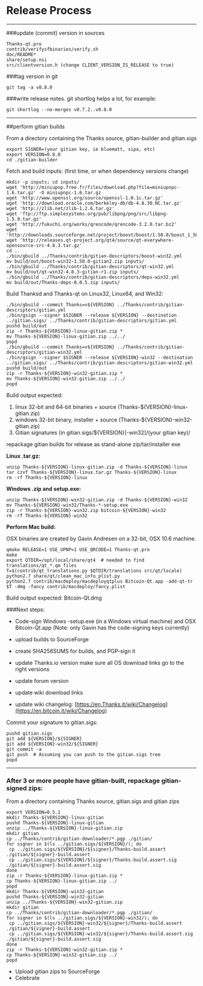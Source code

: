 Release Process
====================

* * *

###update (commit) version in sources


	Thanks-qt.pro
	contrib/verifysfbinaries/verify.sh
	doc/README*
	share/setup.nsi
	src/clientversion.h (change CLIENT_VERSION_IS_RELEASE to true)

###tag version in git

	git tag -a v0.8.0

###write release notes. git shortlog helps a lot, for example:

	git shortlog --no-merges v0.7.2..v0.8.0

* * *

##perform gitian builds

 From a directory containing the Thanks source, gitian-builder and gitian.sigs
  
	export SIGNER=(your gitian key, ie bluematt, sipa, etc)
	export VERSION=0.8.0
	cd ./gitian-builder

 Fetch and build inputs: (first time, or when dependency versions change)

	mkdir -p inputs; cd inputs/
	wget 'http://miniupnp.free.fr/files/download.php?file=miniupnpc-1.6.tar.gz' -O miniupnpc-1.6.tar.gz
	wget 'http://www.openssl.org/source/openssl-1.0.1c.tar.gz'
	wget 'http://download.oracle.com/berkeley-db/db-4.8.30.NC.tar.gz'
	wget 'http://zlib.net/zlib-1.2.6.tar.gz'
	wget 'ftp://ftp.simplesystems.org/pub/libpng/png/src/libpng-1.5.9.tar.gz'
	wget 'http://fukuchi.org/works/qrencode/qrencode-3.2.0.tar.bz2'
	wget 'http://downloads.sourceforge.net/project/boost/boost/1.50.0/boost_1_50_0.tar.bz2'
	wget 'http://releases.qt-project.org/qt4/source/qt-everywhere-opensource-src-4.8.3.tar.gz'
	cd ..
	./bin/gbuild ../Thanks/contrib/gitian-descriptors/boost-win32.yml
	mv build/out/boost-win32-1.50.0-gitian2.zip inputs/
	./bin/gbuild ../Thanks/contrib/gitian-descriptors/qt-win32.yml
	mv build/out/qt-win32-4.8.3-gitian-r1.zip inputs/
	./bin/gbuild ../Thanks/contrib/gitian-descriptors/deps-win32.yml
	mv build/out/Thanks-deps-0.0.5.zip inputs/

 Build Thanksd and Thanks-qt on Linux32, Linux64, and Win32:
  
	./bin/gbuild --commit Thanks=v${VERSION} ../Thanks/contrib/gitian-descriptors/gitian.yml
	./bin/gsign --signer $SIGNER --release ${VERSION} --destination ../gitian.sigs/ ../Thanks/contrib/gitian-descriptors/gitian.yml
	pushd build/out
	zip -r Thanks-${VERSION}-linux-gitian.zip *
	mv Thanks-${VERSION}-linux-gitian.zip ../../
	popd
	./bin/gbuild --commit Thanks=v${VERSION} ../Thanks/contrib/gitian-descriptors/gitian-win32.yml
	./bin/gsign --signer $SIGNER --release ${VERSION}-win32 --destination ../gitian.sigs/ ../Thanks/contrib/gitian-descriptors/gitian-win32.yml
	pushd build/out
	zip -r Thanks-${VERSION}-win32-gitian.zip *
	mv Thanks-${VERSION}-win32-gitian.zip ../../
	popd

  Build output expected:

  1. linux 32-bit and 64-bit binaries + source (Thanks-${VERSION}-linux-gitian.zip)
  2. windows 32-bit binary, installer + source (Thanks-${VERSION}-win32-gitian.zip)
  3. Gitian signatures (in gitian.sigs/${VERSION}[-win32]/(your gitian key)/

repackage gitian builds for release as stand-alone zip/tar/installer exe

**Linux .tar.gz:**

	unzip Thanks-${VERSION}-linux-gitian.zip -d Thanks-${VERSION}-linux
	tar czvf Thanks-${VERSION}-linux.tar.gz Thanks-${VERSION}-linux
	rm -rf Thanks-${VERSION}-linux

**Windows .zip and setup.exe:**

	unzip Thanks-${VERSION}-win32-gitian.zip -d Thanks-${VERSION}-win32
	mv Thanks-${VERSION}-win32/Thanks-*-setup.exe .
	zip -r Thanks-${VERSION}-win32.zip bitcoin-${VERSION}-win32
	rm -rf Thanks-${VERSION}-win32

**Perform Mac build:**

  OSX binaries are created by Gavin Andresen on a 32-bit, OSX 10.6 machine.

	qmake RELEASE=1 USE_UPNP=1 USE_QRCODE=1 Thanks-qt.pro
	make
	export QTDIR=/opt/local/share/qt4  # needed to find translations/qt_*.qm files
	T=$(contrib/qt_translations.py $QTDIR/translations src/qt/locale)
	python2.7 share/qt/clean_mac_info_plist.py
	python2.7 contrib/macdeploy/macdeployqtplus Bitcoin-Qt.app -add-qt-tr $T -dmg -fancy contrib/macdeploy/fancy.plist

 Build output expected: Bitcoin-Qt.dmg

###Next steps:

* Code-sign Windows -setup.exe (in a Windows virtual machine) and
  OSX Bitcoin-Qt.app (Note: only Gavin has the code-signing keys currently)

* upload builds to SourceForge

* create SHA256SUMS for builds, and PGP-sign it

* update Thanks.io version
  make sure all OS download links go to the right versions

* update forum version

* update wiki download links

* update wiki changelog: [https://en.Thanks.it/wiki/Changelog](https://en.bitcoin.it/wiki/Changelog)

Commit your signature to gitian.sigs:

	pushd gitian.sigs
	git add ${VERSION}/${SIGNER}
	git add ${VERSION}-win32/${SIGNER}
	git commit -a
	git push  # Assuming you can push to the gitian.sigs tree
	popd

-------------------------------------------------------------------------

### After 3 or more people have gitian-built, repackage gitian-signed zips:

From a directory containing Thanks source, gitian.sigs and gitian zips

	export VERSION=0.5.1
	mkdir Thanks-${VERSION}-linux-gitian
	pushd Thanks-${VERSION}-linux-gitian
	unzip ../Thanks-${VERSION}-linux-gitian.zip
	mkdir gitian
	cp ../Thanks/contrib/gitian-downloader/*.pgp ./gitian/
	for signer in $(ls ../gitian.sigs/${VERSION}/); do
	 cp ../gitian.sigs/${VERSION}/${signer}/Thanks-build.assert ./gitian/${signer}-build.assert
	 cp ../gitian.sigs/${VERSION}/${signer}/Thanks-build.assert.sig ./gitian/${signer}-build.assert.sig
	done
	zip -r Thanks-${VERSION}-linux-gitian.zip *
	cp Thanks-${VERSION}-linux-gitian.zip ../
	popd
	mkdir Thanks-${VERSION}-win32-gitian
	pushd Thanks-${VERSION}-win32-gitian
	unzip ../Thanks-${VERSION}-win32-gitian.zip
	mkdir gitian
	cp ../Thanks/contrib/gitian-downloader/*.pgp ./gitian/
	for signer in $(ls ../gitian.sigs/${VERSION}-win32/); do
	 cp ../gitian.sigs/${VERSION}-win32/${signer}/Thanks-build.assert ./gitian/${signer}-build.assert
	 cp ../gitian.sigs/${VERSION}-win32/${signer}/Thanks-build.assert.sig ./gitian/${signer}-build.assert.sig
	done
	zip -r Thanks-${VERSION}-win32-gitian.zip *
	cp Thanks-${VERSION}-win32-gitian.zip ../
	popd

- Upload gitian zips to SourceForge
- Celebrate 
